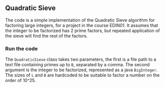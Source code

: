 ## Quadratic Sieve
The code is a simple implementation of the Quadratic Sieve algorithm for factoring large integers, for a project in the course EDIN01.
It assumes that the integer to be factorized has 2 prime factors, but repeated application of the sieve will find the rest of the factors.

### Run the code
The `QuadraticSieve` class takes two parameters, the first is a file path to a text file containing primes up to `B`, separated by a comma. The second argument is the integer to be factorized, represented as a java `BigInteger`. The sizes of `L` and `B` are hardcoded to be suitable to factor a number on the order of 10^25.
